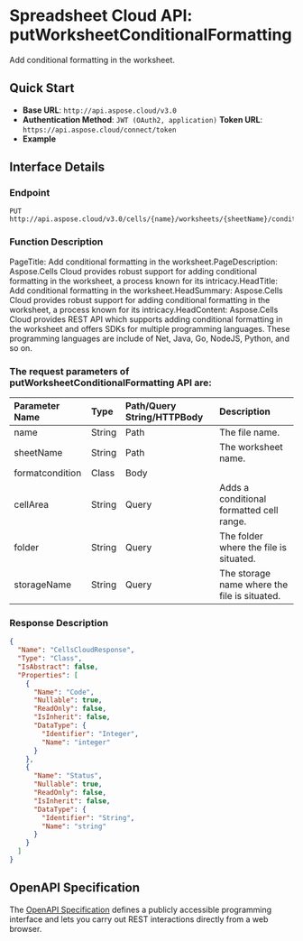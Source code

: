 # **Spreadsheet Cloud API: putWorksheetConditionalFormatting**

Add conditional formatting in the worksheet. 


## **Quick Start**

- **Base URL**: `http://api.aspose.cloud/v3.0`
- **Authentication Method**: `JWT (OAuth2, application)`  **Token URL**: `https://api.aspose.cloud/connect/token`
- **Example** 

## **Interface Details**

### **Endpoint** 

```
PUT http://api.aspose.cloud/v3.0/cells/{name}/worksheets/{sheetName}/conditionalFormattings
```
### **Function Description**
PageTitle:  Add conditional formatting in the worksheet.PageDescription: Aspose.Cells Cloud provides robust support for adding conditional formatting in the worksheet, a process known for its intricacy.HeadTitle: Add conditional formatting in the worksheet.HeadSummary: Aspose.Cells Cloud provides robust support for adding conditional formatting in the worksheet, a process known for its intricacy.HeadContent: Aspose.Cells Cloud provides REST API which supports adding conditional formatting in the worksheet and offers SDKs for multiple programming languages. These programming languages are include of Net, Java, Go, NodeJS, Python, and so on.

### The request parameters of **putWorksheetConditionalFormatting** API are: 

| Parameter Name | Type | Path/Query String/HTTPBody | Description | 
| :- | :- | :- |:- | 
|name|String|Path|The file name.|
|sheetName|String|Path|The worksheet name.|
|formatcondition|Class|Body||
|cellArea|String|Query|Adds a conditional formatted cell range.|
|folder|String|Query|The folder where the file is situated.|
|storageName|String|Query|The storage name where the file is situated.|

### **Response Description**
```json
{
  "Name": "CellsCloudResponse",
  "Type": "Class",
  "IsAbstract": false,
  "Properties": [
    {
      "Name": "Code",
      "Nullable": true,
      "ReadOnly": false,
      "IsInherit": false,
      "DataType": {
        "Identifier": "Integer",
        "Name": "integer"
      }
    },
    {
      "Name": "Status",
      "Nullable": true,
      "ReadOnly": false,
      "IsInherit": false,
      "DataType": {
        "Identifier": "String",
        "Name": "string"
      }
    }
  ]
}
```


## OpenAPI Specification

The [OpenAPI Specification](https://reference.aspose.cloud/cells/#/ConditionalFormattingsController/PutWorksheetConditionalFormatting) defines a publicly accessible programming interface and lets you carry out REST interactions directly from a web browser.

